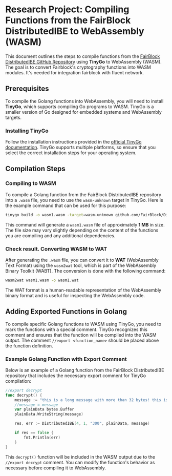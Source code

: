 # Research Project: Compiling Functions from the FairBlock DistributedIBE to WebAssembly (WASM)

This document outlines the steps to compile functions from the [FairBlock DistributedIBE GitHub Repository](https://github.com/Fairblock/DistributedIBE) using **TinyGo** to WebAssembly (WASM). The goal is to convert Fairblock's cryptography functions into WASM modules. It's needed for integration fairblock with fluent network.

## Prerequisites

To compile the Golang functions into WebAssembly, you will need to install **TinyGo**, which supports compiling Go programs to WASM. TinyGo is a smaller version of Go designed for embedded systems and WebAssembly targets.

### Installing TinyGo
Follow the installation instructions provided in the [official TinyGo documentation](https://tinygo.org/getting-started/). TinyGo supports multiple platforms, so ensure that you select the correct installation steps for your operating system.

## Compilation Steps

### Compiling to WASM

To compile a Golang function from the FairBlock DistributedIBE repository into a `.wasm` file, you need to use the `wasm-unknown` target in TinyGo. Here is the example command that can be used for this purpose:

```bash
tinygo build -o wasm1.wasm -target=wasm-unknown github.com/FairBlock/DistributedIBE
```

This command will generate a `wasm1.wasm` file of approximately **1 MB** in size. The file size may vary slightly depending on the content of the functions you are compiling and any additional dependencies.

### Check result. Converting WASM to WAT

After generating the `.wasm` file, you can convert it to **WAT** (WebAssembly Text Format) using the `wasm2wat` tool, which is part of the WebAssembly Binary Toolkit (WABT). The conversion is done with the following command:

```bash
wasm2wat wasm1.wasm -o wasm1.wat
```

The WAT format is a human-readable representation of the WebAssembly binary format and is useful for inspecting the WebAssembly code.

## Adding Exported Functions in Golang

To compile specific Golang functions to WASM using TinyGo, you need to mark the functions with a special comment. TinyGo recognizes this comment and ensures that the function will be compiled into the WASM output. The comment `//export <function_name>` should be placed above the function definition.

### Example Golang Function with Export Comment

Below is an example of a Golang function from the FairBlock DistributedIBE repository that includes the necessary export comment for TinyGo compilation:

```go
//export decrypt
func decrypt() {
	message := "this is a long message with more than 32 bytes! this is a long message with more than 32 bytes!long message with more than 32 bytes! this is a long message with long message with more than 32 bytes! this is a long message with long message with more than 32 bytes! this is a long message with long message with more than 32 bytes! this is a long message with long message with more than 32 bytes! this is a long message with long message with more than 32 bytes! this is a long message with long message with more than 32 bytes! this is a long message with "
	//message = message
	var plainData bytes.Buffer
	plainData.WriteString(message)

	res, err := DistributedIBE(4, 1, "300", plainData, message)

	if res == false {
		fmt.Println(err)
	}
}
```

This `decrypt()` function will be included in the WASM output due to the `//export decrypt` comment. You can modify the function's behavior as necessary before compiling it to WebAssembly.
